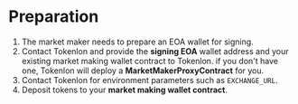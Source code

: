 # Preparation

1. The market maker needs to prepare an EOA wallet for signing.
2. Contact Tokenlon and provide the **signing EOA** wallet address and your existing market making wallet contract to Tokenlon. if you don't have one, Tokenlon will deploy a **MarketMakerProxyContract** for you.
3. Contact Tokenlon for environment parameters such as `EXCHANGE_URL`.
4. Deposit tokens to your **market making wallet contract**.
